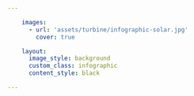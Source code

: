 ```yaml
---

    images:
      - url: 'assets/turbine/infographic-solar.jpg'
        cover: true

    layout:
      image_style: background
      custom_class: infographic
      content_style: black

---
```

